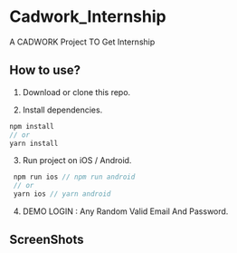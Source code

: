 # Cadwork_Internship
 A CADWORK Project TO Get Internship

## How to use?

1. Download or clone this repo.

2. Install dependencies.

```js
npm install
// or
yarn install
```

3. Run project on iOS / Android.

```js
 npm run ios // npm run android
 // or
 yarn ios // yarn android
```
4. DEMO LOGIN : Any Random Valid Email And Password.


## ScreenShots
